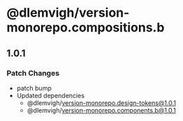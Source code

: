 # @dlemvigh/version-monorepo.compositions.b

## 1.0.1

### Patch Changes

- patch bump
- Updated dependencies
  - @dlemvigh/version-monorepo.design-tokens@1.0.1
  - @dlemvigh/version-monorepo.components.b@1.0.1
